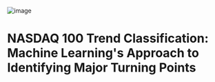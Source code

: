 ![image](https://github.com/ZombieSwan/Capstone-3/assets/128863293/a8f8a64a-1359-42c5-a9ab-398d79648712)


# NASDAQ 100 Trend Classification: Machine Learning's Approach to Identifying Major Turning Points



